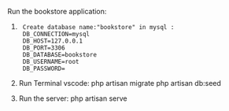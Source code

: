 Run the bookstore application:

1.      Create database name:"bookstore" in mysql :
        DB_CONNECTION=mysql
        DB_HOST=127.0.0.1
        DB_PORT=3306
        DB_DATABASE=bookstore
        DB_USERNAME=root
        DB_PASSWORD=

2.    Run Terminal vscode:
      php artisan migrate
      php artisan db:seed

3.    Run the server:
      php artisan serve
